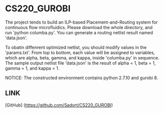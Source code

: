 # CS220_GUROBI

The project tends to build an ILP-based Placement-and-Routing system for continuous flow microfluidics. Please download the whole directory, and run 'python columba.py'. You can generate a routing netlist result named 'data.json'. 

To obatin diffenrent optimized netlist, you should modify values in the 'params.txt'. From top to bottom, each value will be assigned to variables, which are alpha, beta, gamma, and kappa, inside 'columba.py' in sequence. The sample output netlist file 'data.json' is the result of alpha = 1, beta = 1, gamma = 1,  and kappa = 1.

NOTICE: The constructed environment contains python 2.7.10 and gurobi 8.

## LINK
[GitHub]
(https://github.com/Sadort/CS220_GUROBI)
